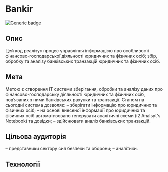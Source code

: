 # Bankir
[![Generic badge](https://img.shields.io/badge/Bankir_0.1beta_Archieve-DOWNLOAD_(Завантажити)-blue?style=for-the-badge&logo=windows)](https://github.com/CAC-NAIAU/bankir/archive/refs/heads/main.zip)

## Опис
Цей код реалізує процес управління інформацією про особливості фінансово-господарської діяльності юридичних та фізичних осіб; збір, обробку та аналізу банківських транзакцій юридичних та фізичних осіб.

## Мета
Метою є створення ІТ системи зберігання, обробки та аналізу даних про фінансово-господарську діяльності юридичних та фізичних осіб, пов’язаних з ними банківських рахунки та транзакції. 
Станом на сьогодні система дозволяє:
– зберігати інформацію про юридичних та фізичних осіб;
– на основі внесеної інформації про юридичних та фізичних осіб автоматизовано генерувати аналітичні схеми (і2 Analsyt's Notebook) та довідки;
– здійснювати аналіз банківських транзакцій.

## Цільова аудиторія
– представники сектору сил безпеки та оборони;
– аналітики.

## Технології


